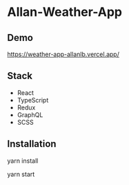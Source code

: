 # Allan-Weather-App

## Demo

https://weather-app-allanlb.vercel.app/

## Stack

- React
- TypeScript
- Redux
- GraphQL
- SCSS

## Installation

yarn install

yarn start

